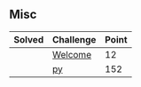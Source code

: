 ## Misc

| Solved | Challenge | Point |
| ------ | --------- | ----- |
| | [Welcome](./Welcome) | 12 |
| | [py](./py) | 152 |